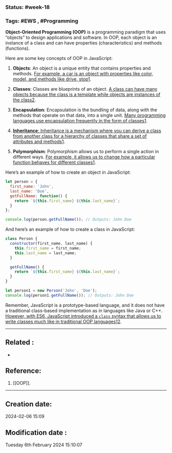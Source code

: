 
### Status: #week-18

### Tags: #EWS  , #Programming 


**Object-Oriented Programming (OOP)** is a programming paradigm that uses “objects” to design applications and software. In OOP, each object is an instance of a class and can have properties (characteristics) and methods (functions).

Here are some key concepts of OOP in JavaScript:

1. **Objects**: An object is a unique entity that contains properties and methods. [For example, a car is an object with properties like color, model, and methods like drive, stop](https://www.geeksforgeeks.org/introduction-object-oriented-programming-javascript/)[1](https://www.geeksforgeeks.org/introduction-object-oriented-programming-javascript/).
    
2. **Classes**: Classes are blueprints of an object. [A class can have many objects because the class is a template while objects are instances of the class](https://www.geeksforgeeks.org/introduction-object-oriented-programming-javascript/)[2](https://developer.mozilla.org/en-US/docs/Learn/JavaScript/Objects/Object-oriented_programming).
    
3. **Encapsulation**: Encapsulation is the bundling of data, along with the methods that operate on that data, into a single unit. [Many programming languages use encapsulation frequently in the form of classes](https://www.geeksforgeeks.org/introduction-object-oriented-programming-javascript/)[1](https://www.geeksforgeeks.org/introduction-object-oriented-programming-javascript/).
    
4. [**Inheritance**: Inheritance is a mechanism where you can derive a class from another class for a hierarchy of classes that share a set of attributes and methods](https://www.geeksforgeeks.org/introduction-object-oriented-programming-javascript/)[1](https://www.geeksforgeeks.org/introduction-object-oriented-programming-javascript/).
    
5. **Polymorphism**: Polymorphism allows us to perform a single action in different ways. [For example, it allows us to change how a particular function behaves for different classes](https://www.geeksforgeeks.org/introduction-object-oriented-programming-javascript/)[1](https://www.geeksforgeeks.org/introduction-object-oriented-programming-javascript/).
    

Here’s an example of how to create an object in JavaScript:

```javascript
let person = {
  first_name: 'John',
  last_name: 'Doe',
  getFullName: function() {
    return `${this.first_name} ${this.last_name}`;
  }
};

console.log(person.getFullName()); // Outputs: John Doe
```

And here’s an example of how to create a class in JavaScript:

```javascript
class Person {
  constructor(first_name, last_name) {
    this.first_name = first_name;
    this.last_name = last_name;
  }

  getFullName() {
    return `${this.first_name} ${this.last_name}`;
  }
}

let person1 = new Person('John', 'Doe');
console.log(person1.getFullName()); // Outputs: John Doe
```

Remember, JavaScript is a prototype-based language, and it does not have a traditional class-based implementation as in languages like Java or C++. [However, with ES6, JavaScript introduced a `class` syntax that allows us to write classes much like in traditional OOP languages](https://www.geeksforgeeks.org/introduction-object-oriented-programming-javascript/)[1](https://www.geeksforgeeks.org/introduction-object-oriented-programming-javascript/)[2](https://developer.mozilla.org/en-US/docs/Learn/JavaScript/Objects/Object-oriented_programming).

______________________________________________________________________


## Related : 

-

## Reference: 

1.   [[OOP]].


---

  ## Creation date: 
  
  2024-02-06 15:09 
  
  
   ## Modification date :
   
   Tuesday 6th February 2024 15:10:07